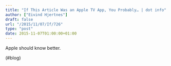 ```yaml
---
title: "If This Article Was an Apple TV App, You Probably… | dot info"
author: ["Eivind Hjertnes"]
draft: false
url: "/2015/11/07/If/726"
type: "post"
date: 2015-11-07T01:00:00+01:00
---
```


Apple should know better.

(#blog)
